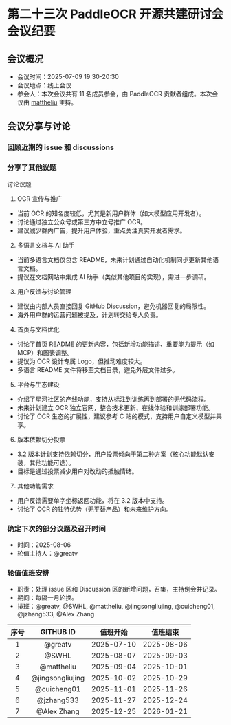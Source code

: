 # 第二十三次 PaddleOCR 开源共建研讨会会议纪要

## 会议概况

- 会议时间：2025-07-09 19:30-20:30
- 会议地点：线上会议
- 参会人：本次会议共有 11 名成员参会，由 PaddleOCR 贡献者组成。本次会议由 [mattheliu](https://github.com/mattheliu) 主持。

## 会议分享与讨论

### 回顾近期的 issue 和 discussions

### 分享了其他议题

讨论议题
1. OCR 宣传与推广
  * 当前 OCR 的知名度较低，尤其是新用户群体（如大模型应用开发者）。
  * 讨论通过独立公众号或第三方中立号推广 OCR。
  * 建议减少群内广告，提升用户体验，重点关注真实开发者需求。
2. 多语言文档与 AI 助手
  * 当前多语言文档仅包含 README，未来计划通过自动化机制同步更新其他语言文档。
  * 提议在文档网站中集成 AI 助手（类似其他项目的实现），需进一步调研。
3. 用户反馈与讨论管理
  * 建议由内部人员直接回复 GitHub Discussion，避免机器回复的局限性。
  * 海外用户群的运营问题被提及，计划转交给专人负责。
4. 首页与文档优化
  * 讨论了首页 README 的更新内容，包括新增功能描述、重要能力提示（如 MCP）和图表调整。
  * 提议为 OCR 设计专属 Logo，但推动难度较大。
  * 多语言 README 文件将移至文档目录，避免外层文件过多。
5. 平台与生态建设
  * 介绍了星河社区的产线功能，支持从标注到训练再到部署的无代码流程。
  * 未来计划建立 OCR 独立官网，整合技术更新、在线体验和训练部署功能。
  * 讨论了 OCR 生态的扩展性，建议参考 C 站的模式，支持用户自定义模型并共享。
6. 版本依赖切分投票
  * 3.2 版本计划支持依赖切分，用户投票倾向于第二种方案（核心功能默认安装，其他功能可选）。
  * 目标是通过投票减少用户对改动的抵触情绪。
7. 其他功能需求
  * 用户反馈需要单字坐标返回功能，将在 3.2 版本中支持。
  * 讨论了 OCR 的独特优势（无平替产品）和未来维护方向。

### 确定下次的部分议题及召开时间

- 时间：2025-08-06
- 轮值主持人：@greatv

### 轮值值班安排

- 职责：处理 issue 区和 Discussion 区的新增问题，召集，主持例会并记录。
- 期间：每隔一月轮换。
- 排班：@greatv, @SWHL, @mattheliu, @jingsongliujing, @cuicheng01, @jzhang533, @Alex Zhang

序号|GITHUB ID|值班开始|值班结束
:------:|:------:|:------:|:------:
1|@greatv|2025-07-10|2025-08-06
2|@SWHL |2025-08-07|2025-09-03
3|@mattheliu |2025-09-04|2025-10-01
4|@jingsongliujing |2025-10-02|2025-10-29
5|@cuicheng01 |2025-11-01|2025-11-26
6|@jzhang533 |2025-11-27|2025-12-24
7|@Alex Zhang |2025-12-25|2026-01-21
